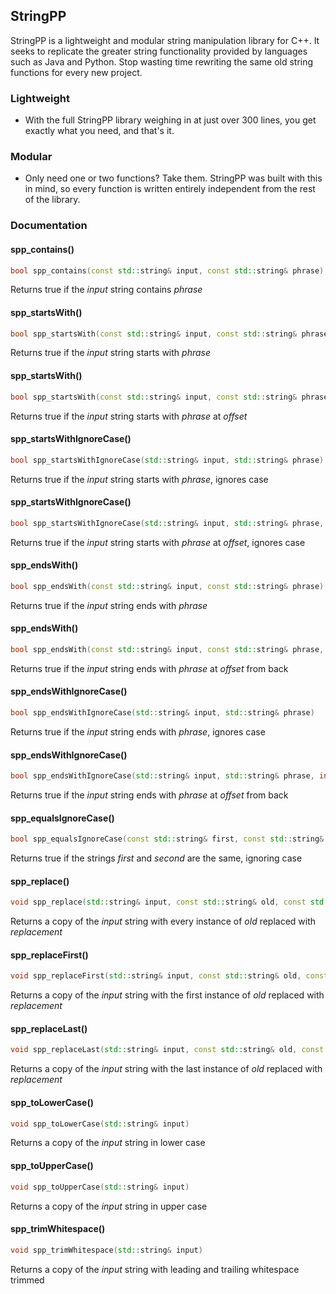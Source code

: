 ## StringPP

StringPP is a lightweight and modular string manipulation library for C++. It seeks to replicate the greater string functionality provided by languages such as Java and Python. Stop wasting time rewriting the same old string functions for every new project.

### Lightweight

- With the full StringPP library weighing in at just over 300 lines, you get exactly what you need, and that's it.

### Modular

- Only need one or two functions? Take them. StringPP was built with this in mind, so every function is written entirely independent from the rest of the library.

### Documentation

#### spp_contains()
```C++
bool spp_contains(const std::string& input, const std::string& phrase)
```
Returns true if the *input* string contains *phrase*

#### spp_startsWith()
```C++
bool spp_startsWith(const std::string& input, const std::string& phrase)
```
Returns true if the *input* string starts with *phrase*

#### spp_startsWith()
```C++
bool spp_startsWith(const std::string& input, const std::string& phrase, int offset)
```
Returns true if the *input* string starts with *phrase* at *offset*

#### spp_startsWithIgnoreCase()
```C++
bool spp_startsWithIgnoreCase(std::string& input, std::string& phrase)
```
Returns true if the *input* string starts with *phrase*, ignores case

#### spp_startsWithIgnoreCase()
```C++
bool spp_startsWithIgnoreCase(std::string& input, std::string& phrase, int offset)
```
Returns true if the *input* string starts with *phrase* at *offset*, ignores case

#### spp_endsWith()
```C++
bool spp_endsWith(const std::string& input, const std::string& phrase)
```
Returns true if the *input* string ends with *phrase*

#### spp_endsWith()
```C++
bool spp_endsWith(const std::string& input, const std::string& phrase, int offset)
```
Returns true if the *input* string ends with *phrase* at *offset* from back

#### spp_endsWithIgnoreCase()
```C++
bool spp_endsWithIgnoreCase(std::string& input, std::string& phrase)
```
Returns true if the *input* string ends with *phrase*, ignores case

#### spp_endsWithIgnoreCase()
```C++
bool spp_endsWithIgnoreCase(std::string& input, std::string& phrase, int offset)
```
Returns true if the *input* string ends with *phrase* at *offset* from back

#### spp_equalsIgnoreCase()
```C++
bool spp_equalsIgnoreCase(const std::string& first, const std::string& second)
```
Returns true if the strings *first* and *second* are the same, ignoring case

#### spp_replace()
```C++
void spp_replace(std::string& input, const std::string& old, const std::string& replacement)
```
Returns a copy of the *input* string with every instance of *old* replaced with *replacement*

#### spp_replaceFirst()
```C++
void spp_replaceFirst(std::string& input, const std::string& old, const std::string& replacement)
```
Returns a copy of the *input* string with the first instance of *old* replaced with *replacement*

#### spp_replaceLast()
```C++
void spp_replaceLast(std::string& input, const std::string& old, const std::string& replacement)
```
Returns a copy of the *input* string with the last instance of *old* replaced with *replacement*

#### spp_toLowerCase()
```C++
void spp_toLowerCase(std::string& input)
```
Returns a copy of the *input* string in lower case

#### spp_toUpperCase()
```C++
void spp_toUpperCase(std::string& input)
```
Returns a copy of the *input* string in upper case

#### spp_trimWhitespace()
```C++
void spp_trimWhitespace(std::string& input)
```
Returns a copy of the *input* string with leading and trailing whitespace trimmed